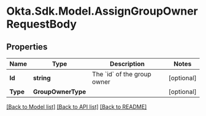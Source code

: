 # Okta.Sdk.Model.AssignGroupOwnerRequestBody

## Properties

Name | Type | Description | Notes
------------ | ------------- | ------------- | -------------
**Id** | **string** | The &#x60;id&#x60; of the group owner | [optional] 
**Type** | **GroupOwnerType** |  | [optional] 

[[Back to Model list]](../README.md#documentation-for-models) [[Back to API list]](../README.md#documentation-for-api-endpoints) [[Back to README]](../README.md)

